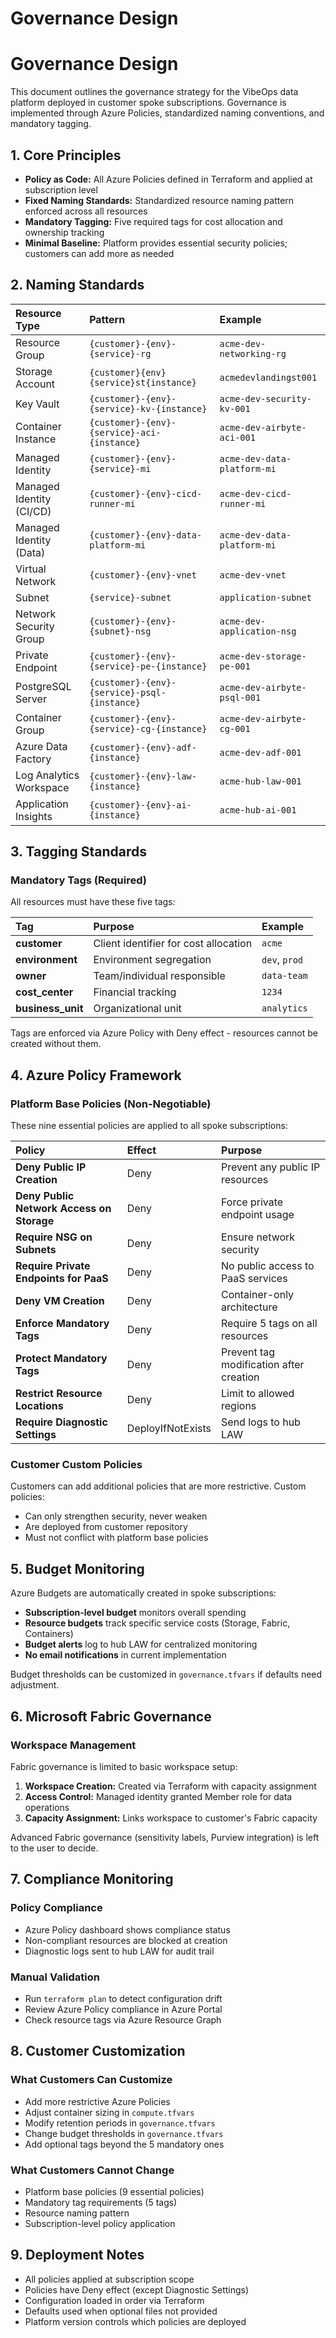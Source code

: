 # **Governance Design**

# **Governance Design**

This document outlines the governance strategy for the VibeOps data platform deployed in customer spoke subscriptions. Governance is implemented through Azure Policies, standardized naming conventions, and mandatory tagging.

## **1\. Core Principles**

- **Policy as Code:** All Azure Policies defined in Terraform and applied at subscription level  
- **Fixed Naming Standards:** Standardized resource naming pattern enforced across all resources  
- **Mandatory Tagging:** Five required tags for cost allocation and ownership tracking  
- **Minimal Baseline:** Platform provides essential security policies; customers can add more as needed

## **2\. Naming Standards**

| Resource Type | Pattern | Example |
| :---- | :---- | :---- |
| Resource Group | `{customer}-{env}-{service}-rg` | `acme-dev-networking-rg` |
| Storage Account | `{customer}{env}{service}st{instance}` | `acmedevlandingst001` |
| Key Vault | `{customer}-{env}-{service}-kv-{instance}` | `acme-dev-security-kv-001` |
| Container Instance | `{customer}-{env}-{service}-aci-{instance}` | `acme-dev-airbyte-aci-001` |
| Managed Identity | `{customer}-{env}-{service}-mi` | `acme-dev-data-platform-mi` |
| Managed Identity (CI/CD) | `{customer}-{env}-cicd-runner-mi` | `acme-dev-cicd-runner-mi`  |
| Managed Identity (Data) | `{customer}-{env}-data-platform-mi` | `acme-dev-data-platform-mi` |
| Virtual Network | `{customer}-{env}-vnet` | `acme-dev-vnet` |
| Subnet | `{service}-subnet` | `application-subnet` |
| Network Security Group | `{customer}-{env}-{subnet}-nsg` | `acme-dev-application-nsg` |
| Private Endpoint | `{customer}-{env}-{service}-pe-{instance}` | `acme-dev-storage-pe-001` |
| PostgreSQL Server | `{customer}-{env}-{service}-psql-{instance}` | `acme-dev-airbyte-psql-001` |
| Container Group | `{customer}-{env}-{service}-cg-{instance}` | `acme-dev-airbyte-cg-001` |
| Azure Data Factory | `{customer}-{env}-adf-{instance}` | `acme-dev-adf-001` |
| Log Analytics Workspace | `{customer}-{env}-law-{instance}` | `acme-hub-law-001` |
| Application Insights | `{customer}-{env}-ai-{instance}` | `acme-hub-ai-001` |

## **3\. Tagging Standards**

### **Mandatory Tags (Required)**

All resources must have these five tags:

| Tag | Purpose | Example |
| :---- | :---- | :---- |
| **customer** | Client identifier for cost allocation | `acme` |
| **environment** | Environment segregation | `dev`, `prod` |
| **owner** | Team/individual responsible | `data-team` |
| **cost\_center** | Financial tracking | `1234` |
| **business\_unit** | Organizational unit | `analytics` |

Tags are enforced via Azure Policy with Deny effect \- resources cannot be created without them.

## **4\. Azure Policy Framework**

### **Platform Base Policies (Non-Negotiable)**

These nine essential policies are applied to all spoke subscriptions:

| Policy | Effect | Purpose |
| :---- | :---- | :---- |
| **Deny Public IP Creation** | Deny | Prevent any public IP resources |
| **Deny Public Network Access on Storage** | Deny | Force private endpoint usage |
| **Require NSG on Subnets** | Deny | Ensure network security |
| **Require Private Endpoints for PaaS** | Deny | No public access to PaaS services |
| **Deny VM Creation** | Deny | Container-only architecture |
| **Enforce Mandatory Tags** | Deny | Require 5 tags on all resources |
| **Protect Mandatory Tags** | Deny | Prevent tag modification after creation |
| **Restrict Resource Locations** | Deny | Limit to allowed regions |
| **Require Diagnostic Settings** | DeployIfNotExists | Send logs to hub LAW |

### **Customer Custom Policies**

Customers can add additional policies that are more restrictive. Custom policies:

- Can only strengthen security, never weaken  
- Are deployed from customer repository  
- Must not conflict with platform base policies

## **5\. Budget Monitoring**

Azure Budgets are automatically created in spoke subscriptions:

- **Subscription-level budget** monitors overall spending  
- **Resource budgets** track specific service costs (Storage, Fabric, Containers)  
- **Budget alerts** log to hub LAW for centralized monitoring  
- **No email notifications** in current implementation

Budget thresholds can be customized in `governance.tfvars` if defaults need adjustment.

## **6\. Microsoft Fabric Governance**

### **Workspace Management**

Fabric governance is limited to basic workspace setup:

1. **Workspace Creation:** Created via Terraform with capacity assignment  
2. **Access Control:** Managed identity granted Member role for data operations  
3. **Capacity Assignment:** Links workspace to customer's Fabric capacity

Advanced Fabric governance (sensitivity labels, Purview integration) is left to the user to decide.

## **7\. Compliance Monitoring**

### **Policy Compliance**

- Azure Policy dashboard shows compliance status  
- Non-compliant resources are blocked at creation  
- Diagnostic logs sent to hub LAW for audit trail

### **Manual Validation**

- Run `terraform plan` to detect configuration drift  
- Review Azure Policy compliance in Azure Portal  
- Check resource tags via Azure Resource Graph

## **8\. Customer Customization**

### **What Customers Can Customize**

- Add more restrictive Azure Policies  
- Adjust container sizing in `compute.tfvars`  
- Modify retention periods in `governance.tfvars`  
- Change budget thresholds in `governance.tfvars`  
- Add optional tags beyond the 5 mandatory ones

### **What Customers Cannot Change**

- Platform base policies (9 essential policies)  
- Mandatory tag requirements (5 tags)  
- Resource naming pattern  
- Subscription-level policy application

## **9\. Deployment Notes**

- All policies applied at subscription scope  
- Policies have Deny effect (except Diagnostic Settings)  
- Configuration loaded in order via Terraform  
- Defaults used when optional files not provided  
- Platform version controls which policies are deployed

